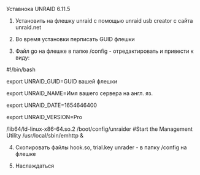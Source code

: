 Уставнока UNRAID 6.11.5

1. Установить на флешку unraid с помощью unraid usb creator с сайта unraid.net

2. Во время установки перписать GUID флешки

3. Файл go на флешке в папке /config - отредактировать и привести к виду:

#!/bin/bash

export UNRAID_GUID=GUID вашей флешки

export UNRAID_NAME=Имя вашего сервера на англ. яз.

export UNRAID_DATE=1654646400

export UNRAID_VERSION=Pro

/lib64/ld-linux-x86-64.so.2 /boot/config/unraider
#Start the Management Utility
/usr/local/sbin/emhttp &

4. Скопировать файлы hook.so, trial.key unrader - в папку /config на флешке

5. Наслаждаться
